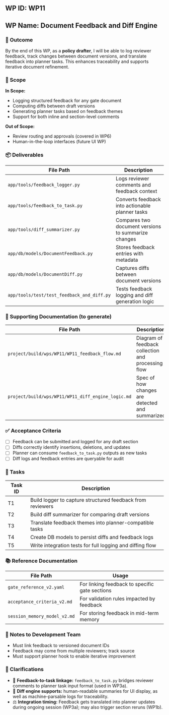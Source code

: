 ## WP ID: WP11
## WP Name: Document Feedback and Diff Engine

### 🌟 Outcome
By the end of this WP, as a **policy drafter**, I will be able to log reviewer feedback, track changes between document versions, and translate feedback into planner tasks. This enhances traceability and supports iterative document refinement.

### 🧽 Scope
**In Scope:**
- Logging structured feedback for any gate document
- Computing diffs between draft versions
- Generating planner tasks based on feedback themes
- Support for both inline and section-level comments

**Out of Scope:**
- Review routing and approvals (covered in WP6)
- Human-in-the-loop interfaces (future UI WP)

### 📦 Deliverables
| File Path | Description |
|-----------|-------------|
| `app/tools/feedback_logger.py` | Logs reviewer comments and feedback context |
| `app/tools/feedback_to_task.py` | Converts feedback into actionable planner tasks |
| `app/tools/diff_summarizer.py` | Compares two document versions to summarize changes |
| `app/db/models/DocumentFeedback.py` | Stores feedback entries with metadata |
| `app/db/models/DocumentDiff.py` | Captures diffs between document versions |
| `app/tools/test/test_feedback_and_diff.py` | Tests feedback logging and diff generation logic |

### 📄 Supporting Documentation (to generate)
| File Path | Description |
|-----------|-------------|
| `project/build/wps/WP11/WP11_feedback_flow.md` | Diagram of feedback collection and processing flow |
| `project/build/wps/WP11/WP11_diff_engine_logic.md` | Spec of how changes are detected and summarized |

### ✅ Acceptance Criteria
- [ ] Feedback can be submitted and logged for any draft section
- [ ] Diffs correctly identify insertions, deletions, and updates
- [ ] Planner can consume `feedback_to_task.py` outputs as new tasks
- [ ] Diff logs and feedback entries are queryable for audit

### 💠 Tasks
| Task ID | Description |
|---------|-------------|
| T1 | Build logger to capture structured feedback from reviewers |
| T2 | Build diff summarizer for comparing draft versions |
| T3 | Translate feedback themes into planner-compatible tasks |
| T4 | Create DB models to persist diffs and feedback logs |
| T5 | Write integration tests for full logging and diffing flow |

### 📚 Reference Documentation
| File Path | Usage |
|-----------|--------|
| `gate_reference_v2.yaml` | For linking feedback to specific gate sections |
| `acceptance_criteria_v2.md` | For validation rules impacted by feedback |
| `session_memory_model_v2.md` | For storing feedback in mid-term memory |

### 📝 Notes to Development Team
- Must link feedback to versioned document IDs
- Feedback may come from multiple reviewers; track source
- Must support planner hook to enable iterative improvement

### 🧠 Clarifications
- 🌟 **Feedback-to-task linkage:** `feedback_to_task.py` bridges reviewer comments to planner task input format (used in WP3a).
- 📌 **Diff engine supports:** human-readable summaries for UI display, as well as machine-parsable logs for traceability.
- ⚖️ **Integration timing:** Feedback gets translated into planner updates during ongoing session (WP3a); may also trigger section reruns (WP1b).

